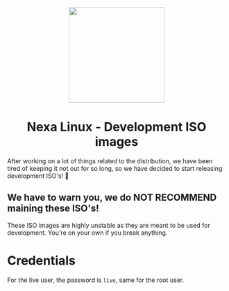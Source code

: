 <div align="center">
  <img height="220" src="https://nexalinux.xyz/brand/nexa2.png">
  <h1>Nexa Linux - Development ISO images</h1>
</div>

After working on a lot of things related to the distribution, we have been tired of keeping it not out for so long, so we have decided to start releasing development ISO's! 🎉

## We have to warn you, we do NOT RECOMMEND maining these ISO's!
These ISO images are highly unstable as they are meant to be used for development. You're on your own if you break anything.

# Credentials
For the live user, the password is `live`, same for the root user.
